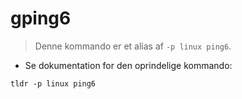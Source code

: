 # gping6

> Denne kommando er et alias af `-p linux ping6`.

- Se dokumentation for den oprindelige kommando:

`tldr -p linux ping6`
